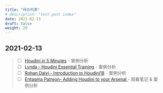 ```yaml
---
title: "待办列表"
# description: "test post index"
date: 2021-02-13
draft: false
weight: 20
---
```


## 2021-02-13

> - [ ] [Houdini in 5 Minutes](/zh/3a4c10b0) - 案例分析
> - [ ] [Lynda - Houdini Essential Training](/zh/e127bd01) - 案例分析
> - [ ] [Rohan Dalvi - Introduction to Houdini18](/zh/dfbf612d) - 案例分析
> - [ ] [Entagma Patreon- Adding Houdini to your Arsenal ](/zh/ddc0b6e3) - 观看笔记 & 案例分析
